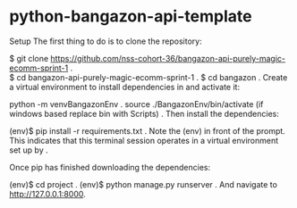 # python-bangazon-api-template

Setup
The first thing to do is to clone the repository:

$ git clone https://github.com/nss-cohort-36/bangazon-api-purely-magic-ecomm-sprint-1 .  
$ cd bangazon-api-purely-magic-ecomm-sprint-1 . 
$ cd bangazon . 
Create a virtual environment to install dependencies in and activate it:  

python -m venvBangazonEnv . 
source ./BangazonEnv/bin/activate (if windows based replace bin with Scripts) . 
Then install the dependencies:  

(env)$ pip install -r requirements.txt . 
Note the (env) in front of the prompt. This indicates that this terminal session operates in a virtual environment set up by . 

Once pip has finished downloading the dependencies:  

(env)$ cd project . 
(env)$ python manage.py runserver . 
And navigate to http://127.0.0.1:8000.  
